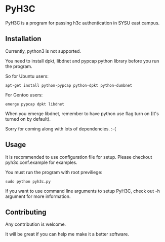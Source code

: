 PyH3C
=====

PyH3C is a program for passing h3c authentication in SYSU east campus.


Installation
-------

Currently, python3 is not supported.

You need to install dpkt, libdnet and pypcap python library before you run the program.

So for Ubuntu users:

    apt-get install python-pypcap python-dpkt python-dumbnet

For Gentoo users:

    emerge pypcap dpkt libdnet

When you emerge libdnet, remember to have python use flag turn on (It's turned on by default).

Sorry for coming along with lots of dependencies. :-(


Usage
-----

It is recommended to use configuration file for setup. Please checkout pyh3c.conf.example for examples.

You must run the program with root previliege:

    sudo python pyh3c.py

If you want to use command line arguments to setup PyH3C, check out -h argument for more information.


Contributing
------------

Any contribution is welcome.

It will be great if you can help me make it a better software.


